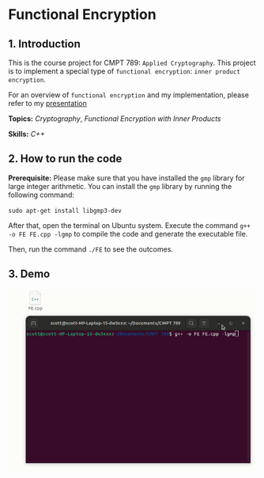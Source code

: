 # Functional Encryption

## 1. Introduction

This is the course project for CMPT 789: `Applied Cryptography`. This project is to implement a special type of `functional encryption`: `inner product encryption`.

For an overview of `functional encryption` and my implementation, please refer to my [presentation](/demo/ProjectPresentation.pdf)

**Topics:** _Cryptography_, _Functional Encryption with Inner Products_

**Skills:** _C++_

## 2. How to run the code

**Prerequisite:** Please make sure that you have installed the `gmp` library for large integer arithmetic. You can install the `gmp` library by running the following command:

`sudo apt-get install libgmp3-dev`

After that, open the terminal on Ubuntu system. Execute the command `g++ -o FE FE.cpp -lgmp` to compile the code and generate the executable file.

Then, run the command `./FE` to see the outcomes.

## 3. Demo

![FE Demo](/demo/FE.gif)

